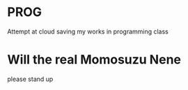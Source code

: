 # PROG
 Attempt at cloud saving my works in programming class

# Will the real Momosuzu Nene
 please stand up
 
